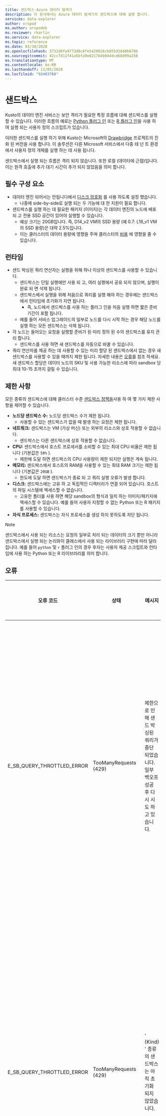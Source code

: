 ```yaml
---
title: 샌드박스-Azure 데이터 탐색기
description: 이 문서에서는 Azure 데이터 탐색기의 샌드박스에 대해 설명 합니다.
services: data-explorer
author: orspod
ms.author: orspodek
ms.reviewer: rkarlin
ms.service: data-explorer
ms.topic: reference
ms.date: 03/30/2020
ms.openlocfilehash: 5732d0fa9773d0c8fe5420026cb855d1040b8706
ms.sourcegitcommit: 42cc7d11f41a5bfa9e021764b044dcd68d99a258
ms.translationtype: MT
ms.contentlocale: ko-KR
ms.lasthandoff: 11/05/2020
ms.locfileid: "93403768"
---
```

# <a name="sandboxes"></a>샌드박스

Kusto의 데이터 엔진 서비스는 보안 격리가 필요한 특정 흐름에 대해 샌드박스를 실행할 수 있습니다.
이러한 흐름의 예로는 [Python 플러그 인](../query/pythonplugin.md) 또는 [R 플러그 인](../query/rplugin.md)을 사용 하 여 실행 되는 사용자 정의 스크립트가 있습니다.

이러한 샌드박스를 실행 하기 위해 Kusto는 Microsoft의 [Drawbridge](https://www.microsoft.com/research/project/drawbridge/) 프로젝트의 진화 된 버전을 사용 합니다. 이 솔루션은 다른 Microsoft 서비스에서 다중 테 넌 트 환경에서 사용자 정의 개체를 실행 하는 데 사용 됩니다.

샌드박스에서 실행 되는 흐름은 격리 되지 않습니다. 또한 로컬 (데이터에 근접)입니다. 이는 원격 호출에 추가 대기 시간이 추가 되지 않았음을 의미 합니다.

## <a name="prerequisites"></a>필수 구성 요소

* 데이터 엔진 되어서는 안됩니다에서 [디스크 암호화](../../security.md#data-encryption) 를 사용 하도록 설정 했습니다.
  * 나중에 side-by-side로 실행 되는 두 기능에 대 한 지원이 필요 합니다.
* 샌드박스를 실행 하는 데 필요한 패키지 (이미지)는 각 데이터 엔진의 노드에 배포 되 고 전용 SSD 공간이 있어야 실행할 수 있습니다.
  * 예상 크기는 20GB입니다. 즉, D14_v2 VM의 SSD 용량 (예 0.7: L16_v1 VM의 SSD 용량)은 대략 2.5%입니다.
  * 이는 클러스터의 데이터 용량에 영향을 주며 클러스터의 [비용](https://azure.microsoft.com/pricing/details/data-explorer) 에 영향을 줄 수 있습니다.

## <a name="runtime"></a>런타임

* 샌드 박싱된 쿼리 연산자는 실행을 위해 하나 이상의 샌드박스를 사용할 수 있습니다.
  * 샌드박스는 단일 실행에만 사용 되 고, 여러 실행에서 공유 되지 않으며, 실행이 완료 되 면 삭제 됩니다.
  * 샌드박스에서 실행을 위해 처음으로 쿼리를 실행 해야 하는 경우에는 샌드박스에서 런타임에 초기화가 지연 됩니다.
    * 즉, 노드에서 샌드박스를 사용 하는 플러그 인을 처음 실행 하면 짧은 준비 기간이 포함 됩니다.
  * 예를 들어 서비스 업그레이드의 일부로 노드를 다시 시작 하는 경우 해당 노드를 실행 하는 모든 샌드박스는 삭제 됩니다.
* 각 노드는 들어오는 요청을 실행할 준비가 된 미리 정의 된 수의 샌드박스를 유지 관리 합니다.
  * 샌드박스를 사용 하면 새 샌드박스를 자동으로 바꿀 수 있습니다.
* 쿼리 연산자를 제공 하는 데 사용할 수 있는 미리 할당 된 샌드박스에서 없는 경우 새 샌드박스를 사용할 수 있을 때까지 제한 됩니다. 자세한 내용은 [오류](#errors)를 참조 하세요. 새 샌드박스 할당은 데이터 노드의 SKU 및 사용 가능한 리소스에 따라 sandbox 당 최대 10-15 초까지 걸릴 수 있습니다.

## <a name="limitations"></a>제한 사항

모든 종류의 샌드박스에 대해 클러스터 수준 [샌드박스 정책을](../management/sandboxpolicy.md)사용 하 여 몇 가지 제한 사항을 제어할 수 있습니다.

* **노드당 샌드박스 수:** 노드당 샌드박스 수가 제한 됩니다.
  * 사용할 수 있는 샌드박스가 없을 때 발생 하는 요청은 제한 됩니다.
* **네트워크:** 샌드박스는 VM (가상 머신) 또는 외부의 리소스와 상호 작용할 수 없습니다.
  * 샌드박스는 다른 샌드박스에 상호 작용할 수 없습니다.
* **CPU:** 샌드박스에서 호스트 프로세서를 소비할 수 있는 최대 CPU 비율은 제한 됩니다 (기본값은 `50%` ).
  * 제한에 도달 하면 샌드박스의 CPU 사용량이 제한 되지만 실행은 계속 됩니다.
* **메모리:** 샌드박스에서 호스트의 RAM을 사용할 수 있는 최대 RAM 크기는 제한 됩니다 (기본값은 `20GB` ).
  * 한도에 도달 하면 샌드박스가 종료 되 고 쿼리 실행 오류가 발생 합니다.
* **디스크:** 샌드박스에는 고유 하 고 독립적인 디렉터리가 연결 되어 있습니다. 호스트의 파일 시스템에 액세스할 수 없습니다.
  * 고유한 폴더를 사용 하면 해당 sandbox의 형식과 일치 하는 이미지/패키지에 액세스할 수 있습니다. 예를 들어 사용자 지정할 수 없는 Python 또는 R 패키지를 사용할 수 있습니다.
* **자식 프로세스:** 샌드박스는 자식 프로세스를 생성 하지 못하도록 차단 됩니다.

> [!NOTE]
> 샌드박스에서 사용 되는 리소스는 요청의 일부로 처리 되는 데이터의 크기 뿐만 아니라 샌드박스에서 실행 되는 논리와이 클래스에서 사용 되는 라이브러리 구현에 따라 달라 집니다.
> 예를 들어 `python` 및 `r` 플러그 인의 경우 후자는 사용자 제공 스크립트와 런타임에 사용 하는 Python 또는 R 라이브러리를 의미 합니다.

## <a name="errors"></a>오류

|오류 코드                 |상태                     |메시지                                                                                            |가능한 원인                                                                                                    |
|--------------------------|---------------------------|---------------------------------------------------------------------------------------------------|--------------------------------------------------------------------------------------------------------------------|
|E_SB_QUERY_THROTTLED_ERROR|TooManyRequests (429)      |제한으로 인해 샌드 박싱된 쿼리가 중단 되었습니다. 일부 백오프 성공 후 다시 시도 하 고 있습니다.   |대상 노드에 사용 가능한 샌드박스에서 없습니다. 몇 초 후에 새 샌드박스를 사용할 수 있게 됩니다.         |
|E_SB_QUERY_THROTTLED_ERROR|TooManyRequests (429)      |' {Kind} ' 종류의 샌드박스는 아직 초기화 되지 않았습니다.                                            |샌드박스 정책이 최근에 변경 되었습니다. 새 샌드박스에 엑세스 새 정책을 몇 초 안에 사용할 수 있게 됩니다.|
|                          |InternalServiceError (520) |샌드박스를 초기화 하는 동안 오류가 발생 하 여 샌드박스 쿼리가 중단 되었습니다.                         |예기치 않은 인프라 오류입니다.                         |
